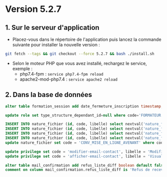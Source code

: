 # Version 5.2.7

## 1. Sur le serveur d'application

- Placez-vous dans le répertoire de l'application puis lancez la commande suivante
  pour installer la nouvelle version :

```bash
git fetch --tags && git checkout --force 5.2.7 && bash ./install.sh
```

- Selon le moteur PHP que vous avez installé, rechargez le service, exemple :
    - php7.4-fpm         : `service php7.4-fpm reload`
    - apache2-mod-php7.4 : `service apache2 reload`

## 2. Dans la base de données

```sql
alter table formation_session add date_fermeture_inscription timestamp;

update role set type_structure_dependant_id=null where code='FORMATEUR';

INSERT INTO nature_fichier (id, code, libelle) select nextval('nature_fichier_id_seq'), 'CONV_FORMATION_DOCTORALE', 'Convention de formation doctorale';
INSERT INTO nature_fichier (id, code, libelle) select nextval('nature_fichier_id_seq'), 'CONV_FORMATION_DOCTORALE_AVENANT', 'Avenant à la convention de formation doctorale';
INSERT INTO nature_fichier (id, code, libelle) select nextval('nature_fichier_id_seq'), 'CHARTE_DOCTORAT', 'Charte du doctorat';
INSERT INTO nature_fichier (id, code, libelle) select nextval('nature_fichier_id_seq'), 'CHARTE_DOCTORAT_AVENANT', 'Avenant à la charte du doctorat';
update nature_fichier set code = 'CONV_MISE_EN_LIGNE_AVENANT' where code = 'AVENANT_CONV_MISE_EN_LIGNE';

update privilege set code = 'modifier-email-contact', libelle =	'Modifier l''email de contact du doctorant' where code = 'modification-persopass';
update privilege set code = 'afficher-email-contact', libelle =	'Visualiser l''email de contact du doctorant' where code = 'afficher-mail-contact';

alter table mail_confirmation add refus_liste_diff boolean default false not null;
comment on column mail_confirmation.refus_liste_diff is 'Refus de recevoir les messages des listes de diffusion sur cette adresse';
```
